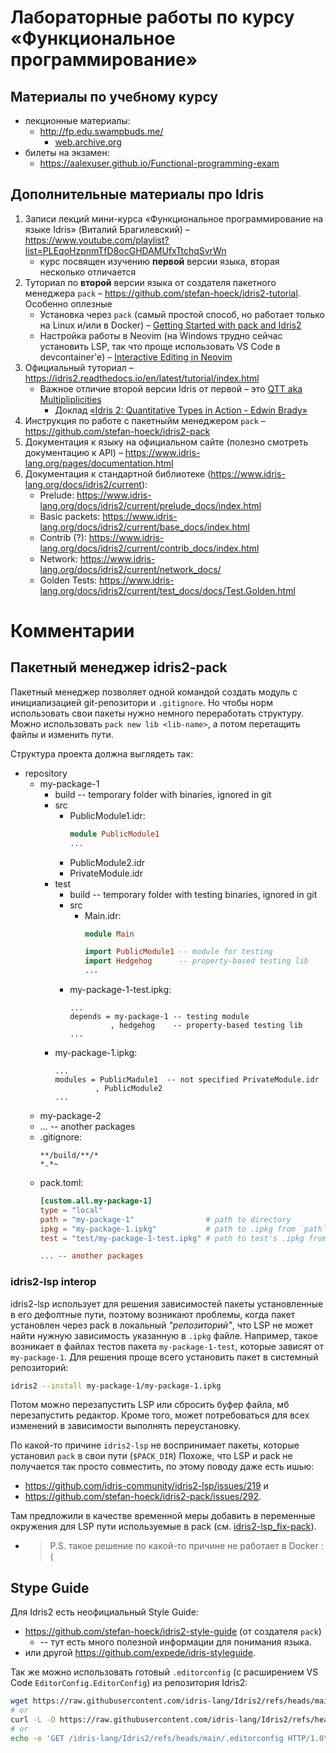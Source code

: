 # Лабораторные работы по курсу «Функциональное программирование»

## Материалы по учебному курсу

- лекционные материалы:
   - http://fp.edu.swampbuds.me/
      - [web.archive.org](https://web.archive.org/web/20240904134050/http://fp.edu.swampbuds.me/)
- билеты на экзамен:
   - https://aalexuser.github.io/Functional-programming-exam

## Дополнительные материалы про Idris

1. Записи лекций мини-курса «Функциональное программирование на языке Idris»
   (Виталий Брагилевский) – https://www.youtube.com/playlist?list=PLEqoHzpnmTfD8ocGHDAMUfxTtchqSvrWn
   - курс посвящен изучению **первой** версии языка, вторая несколько отличается
2. Туториал по **второй** версии языка от создателя пакетного менеджера
   `pack` – https://github.com/stefan-hoeck/idris2-tutorial. Особенно оплезные
   - Установка через `pack` (самый простой способ, но работает только на Linux и/или в Docker)
     – [Getting Started with pack and Idris2](https://github.com/stefan-hoeck/idris2-tutorial/blob/main/src/Appendices/Install.md)
   - Настройка работы в Neovim (на Windows трудно сейчас установить LSP, так что проще использовать VS Code в devcontainer'е)
     – [Interactive Editing in Neovim](https://github.com/stefan-hoeck/idris2-tutorial/blob/main/src/Appendices/Neovim.md)
3. Официальный туториал – https://idris2.readthedocs.io/en/latest/tutorial/index.html
   - Важное отличие второй версии Idris от первой – это [QTT aka Multipliplicities](https://idris2.readthedocs.io/en/latest/tutorial/multiplicities.html)
     - Доклад [«Idris 2: Quantitative Types in Action - Edwin Brady»](https://youtu.be/0uA-tKR6Ah4)
4. Инструкция по работе с пакетныйм менеджером `pack` – https://github.com/stefan-hoeck/idris2-pack
5. Документация к языку на официальном сайте (полезно смотреть документацию к API)
   – https://www.idris-lang.org/pages/documentation.html
6. Документация к стандартной библиотеке (https://www.idris-lang.org/docs/idris2/current):
   - Prelude: https://www.idris-lang.org/docs/idris2/current/prelude_docs/index.html
   - Basic packets: https://www.idris-lang.org/docs/idris2/current/base_docs/index.html
   - Contrib (?): https://www.idris-lang.org/docs/idris2/current/contrib_docs/index.html
   - Network: https://www.idris-lang.org/docs/idris2/current/network_docs/
   - Golden Tests: https://www.idris-lang.org/docs/idris2/current/test_docs/docs/Test.Golden.html

# Комментарии

## Пакетный менеджер idris2-pack

Пакетный менеджер позволяет одной командой создать модуль с инициализацией git-репозитори и `.gitignore`. Но чтобы норм использовать свои пакеты нужно немного переработать структуру. Можно использовать `pack new lib <lib-name>`, а потом перетащить файлы и изменить пути.

Структура проекта должна выглядеть так:
- repository
   - my-package-1
      - build -- temporary folder with binaries, ignored in git
      - src
         - PublicModule1.idr:
            ```idris
            module PublicModule1
            ...
            ```
         - PublicModule2.idr
         - PrivateModule.idr
      - test
         - build -- temporary folder with testing binaries, ignored in git
         - src
            - Main.idr:
               ```idris
               module Main

               import PublicModule1 -- module for testing
               import Hedgehog      -- property-based testing lib
               ...
               ```
         - my-package-1-test.ipkg:
            ```ipkg
            ...
            depends = my-package-1 -- testing module
                     , hedgehog    -- property-based testing lib
            ...
            ```
      - my-package-1.ipkg:
         ```ipkg
         ...
         modules = PublicMadule1  -- not specified PrivateModule.idr
                  , PublicModule2
         ...
         ```
   - my-package-2
   - ... -- another packages
   - .gitignore:
      ```gitignore
      **/build/**/*
      *.*~
      ```
   - pack.toml:
      ```toml
      [custom.all.my-package-1]
      type = "local"
      path = "my-package-1"                # path to directory
      ipkg = "my-package-1.ipkg"           # path to .ipkg from `path`
      test = "test/my-package-1-test.ipkg" # path to test's .ipkg from `paht`

      ... -- another packages
      ```

### idris2-lsp interop

idris2-lsp использует для решения зависимостей пакеты установленные в его дефолтные пути, поэтому возникают проблемы, когда пакет установлен через pack в локальный *"репозиторий"*, что LSP не может найти нужную зависимость указанную в `.ipkg` файле. Например, такое возникает в файлах тестов пакета `my-package-1-test`, которые зависят от `my-package-1`. Для решения проще всего установить пакет в системный репозиторий:

```sh
idris2 --install my-package-1/my-package-1.ipkg
```

Потом можно перезапустить LSP или сбросить буфер файла, мб перезапустить редактор. Кроме того, может потребоваться для всех изменений в зависимости выполнять переустановку.

По какой-то причине `idris2-lsp` не воспринимает пакеты, которые установил
`pack` в свои пути (`$PACK_DIR`) Похоже, что LSP и pack не получается так
просто совместить, по этому поводу даже есть ишью:

- https://github.com/idris-community/idris2-lsp/issues/219 и
- https://github.com/stefan-hoeck/idris2-pack/issues/292.

Там предложили в качестве временной меры добавить в переменные окружения для LSP
пути используемые в pack (см.
[idris2-lsp_fix-pack](https://github.com/e1turin/itmo-fp/blob/docker/idris2-lsp_fix-pack)).
- > P.S. такое решение по какой-то причине не работает в Docker :(

## Stype Guide

Для Idris2 есть неофициальный Style Guide:
- https://github.com/stefan-hoeck/idris2-style-guide (от создателя `pack`)
  - -- тут есть много полезной информации для понимания языка.
- или другой https://github.com/expede/idris-styleguide.

Так же можно использовать готовый `.editorconfig` (с расширением VS Code
`EditorConfig.EditorConfig`) из репозитория Idris2:

```sh
wget https://raw.githubusercontent.com/idris-lang/Idris2/refs/heads/main/.editorconfig
# or
curl -L -O https://raw.githubusercontent.com/idris-lang/Idris2/refs/heads/main/.editorconfig
# or
echo -e 'GET /idris-lang/Idris2/refs/heads/main/.editorconfig HTTP/1.0\nHost: raw.githubusercontent.com\n\n' | openssl s_client -quiet -connect raw.githubusercontent.com:443 2>/dev/null | sed '0,/^\s*$/d' > .editorconfig
```

